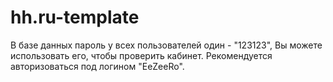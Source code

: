 # hh.ru-template
В базе данных пароль у всех пользователей один - "123123", Вы можете использовать его, чтобы проверить кабинет. Рекомендуется авторизоваться под логином "EeZeeRo".

